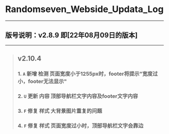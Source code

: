# Randomseven_Webside_Updata_Log
***
## 版号说明：v2.8.9 即[22年08月09日的版本]
***
> ## **v2.10.4**
> ### 1. `A` 新增 检测 页面宽度小于1255px时，footer将提示"宽度过小，footer无法显示"
> ### 2. `U` 更新 内容 顶部导航栏文字内容及footer文字内容
> ### 3. `F` 修复 样式 大背景图片重复的问题
> ### 4. `F` 修复 样式 页面宽度过小时，顶部导航栏文字会靠边
